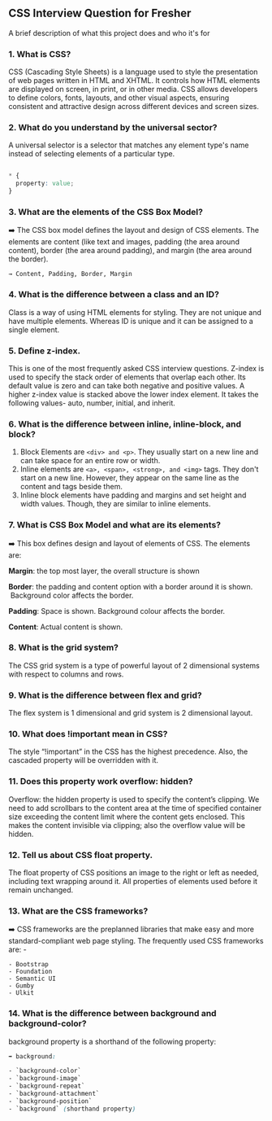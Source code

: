 ## CSS Interview Question for Fresher 

A brief description of what this project does and who it's for

### 1. What is CSS?

CSS (Cascading Style Sheets) is a language used to style the presentation of web pages written in HTML and XHTML. It controls how HTML elements are displayed on screen, in print, or in other media. CSS allows developers to define colors, fonts, layouts, and other visual aspects, ensuring consistent and attractive design across different devices and screen sizes.

### 2. What do you understand by the universal sector?
A universal selector is a selector that matches any element type's name instead of selecting elements of a particular type.

```css

* {
  property: value;
}

```

### 3. What are the elements of the CSS Box Model? 

➡️ The CSS box model defines the layout and design of CSS elements. The elements are content (like text and images, padding (the area around content), border (the area around padding), and margin (the area around the border).

` → Content, Padding, Border, Margin `

### 4. What is the difference between a class and an ID?

Class is a way of using HTML elements for styling. They are not unique and have multiple elements. Whereas ID is unique and it can be assigned to a single element. 


### 5. Define z-index.
This is one of the most frequently asked CSS interview questions. Z-index is used to specify the stack order of elements that overlap each other. Its default value is zero and can take both negative and positive values. A higher z-index value is stacked above the lower index element. It takes the following values- auto, number, initial, and inherit. 


### 6. What is the difference between inline, inline-block, and block?
1. Block Elements are `<div> and <p>`. They usually start on a new line and can take space for an entire row or width.
2. Inline elements are `<a>, <span>, <strong>, and <img>` tags. They don't start on a new line. However, they appear on the same line as the content and tags beside them.
3. Inline block elements have padding and margins and set height and width values. Though, they are similar to inline elements.


### 7. What is CSS Box Model and what are its elements?

➡️ This box defines design and layout of elements of CSS. The elements are:

**Margin**: the top most layer, the overall structure is shown

**Border**: the padding and content option with a border around it is shown.  Background color affects the border.

**Padding**: Space is shown. Background colour affects the border.

**Content**: Actual content is shown.

### 8. What is the grid system?
The CSS grid system is a type of powerful layout of 2 dimensional systems with respect to columns and rows.

### 9. What is the difference between flex and grid?

The flex system is 1 dimensional and grid system is 2 dimensional layout.

### 10. What does !important mean in CSS?
The style “!important” in the CSS has the highest precedence. Also, the cascaded property will be overridden with it.

### 11. Does this property work overflow: hidden?
Overflow: the hidden property is used to specify the content’s clipping. We need to add scrollbars to the content area at the time of specified container size exceeding the content limit where the content gets enclosed. This makes the content invisible via clipping; also the overflow value will be hidden.

### 12. Tell us about CSS float property.
The float property of CSS positions an image to the right or left as needed, including text wrapping around it. All properties of elements used before it remain unchanged.

### 13. What are the CSS frameworks?

➡️ CSS frameworks are the preplanned libraries that make easy and more standard-compliant web page styling. The frequently used CSS frameworks are: -
```
- Bootstrap
- Foundation
- Semantic UI
- Gumby
- Ulkit
```

### 14. What is the difference between background and background-color?
background property is a shorthand of the following property:

```css
➡️ background:

- `background-color`
- `background-image`
- `background-repeat`
- `background-attachment`
- `background-position`
- `background` (shorthand property)
```

###


###


###


###


###


###


###


###


###


###


###


###


###
































